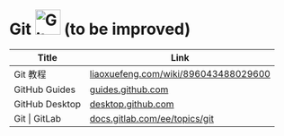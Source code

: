 # Git <img src="../../image/Git_logo.png" alt="Git logo" height="45pt" width="!" /> (to be improved)

|Title|Link|
|-----|----|
|Git 教程|[liaoxuefeng.com/wiki/896043488029600](https://www.liaoxuefeng.com/wiki/896043488029600)|
|GitHub Guides|[guides.github.com](https://guides.github.com/)|
|GitHub Desktop|[desktop.github.com](https://desktop.github.com/)|
|Git \| GitLab|[docs.gitlab.com/ee/topics/git](https://docs.gitlab.com/ee/topics/git/)|
